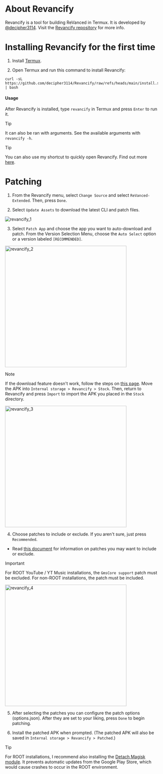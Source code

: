 About Revancify
==

Revancify is a tool for building ReVanced in Termux. It is developed by [@decipher3114](https://github.com/decipher3114). Visit the [Revancify repository](https://github.com/decipher3114/Revancify) for more info.


Installing Revancify for the first time
=

1. Install [Termux](https://github.com/termux/termux-app/releases/latest).

2. Open Termux and run this command to install Revancify:

```
curl -sL https://github.com/decipher3114/Revancify/raw/refs/heads/main/install.sh | bash
```


#### Usage
After Revancify is installed, type `revancify` in Termux and press `Enter` to run it.  

> [!TIP]   
> It can also be ran with arguments. See the available arguments with `revancify -h`.  

> [!TIP]
> You can also use my shortcut to quickly open Revancify. Find out more [here](https://github.com/inotia00/RevancifyShortcut?tab=readme-ov-file#shortcut-for-revancify).


Patching
==

1. From the Revancify menu, select `Change Source` and select `ReVanced-Extended`. Then, press `Done`.

2. Select `Update Assets` to download the latest CLI and patch files.

<img src="https://github.com/inotia00/revanced-documentation/blob/main/images/revancify_1.gif" alt="revancify_1"/>


3. Select `Patch App` and choose the app you want to auto-download and patch. From the Version Selection Menu, choose the `Auto Select` option or a version labeled `[RECOMMENDED]`.

<img src="https://github.com/inotia00/revanced-documentation/blob/main/images/revancify_2.png" alt="revancify_2" width="400"/>

> [!NOTE]
> If the download feature doesn't work, follow the steps on [this page](https://github.com/inotia00/revanced-documentation/blob/main/docs/supplying-an-apk.md). Move the APK into `Internal storage > Revancify > Stock`. Then, return to Revancify and press `Import` to import the APK you placed in the `Stock` directory.
>
> <img src="https://github.com/inotia00/revanced-documentation/blob/main/images/revancify_3.png" alt="revancify_3" width="400"/>

4. Choose patches to include or exclude. If you aren't sure, just press `Recommended`.

- Read [this document](https://github.com/inotia00/revanced-documentation/blob/main/docs/information-about-patches.md) for information on patches you may want to include or exclude.

> [!IMPORTANT]
> For ROOT YouTube / YT Music installations, the `GmsCore support` patch must be excluded. For non-ROOT installations, the patch must be included.
>
> <img src="https://github.com/inotia00/revanced-documentation/blob/main/images/revancify_4.png" alt="revancify_4" width="400"/>

5. After selecting the patches you can configure the patch options (options.json). After they are set to your liking, press `Done` to begin patching.

6. Install the patched APK when prompted. (The patched APK will also be saved in `Internal storage > Revancify > Patched`.)

> [!TIP]
> For ROOT installations, I recommend also installing the [Detach Magisk module](https://forum.xda-developers.com/t/module-detach3-detach-market-links.3447494/). It prevents automatic updates from the Google Play Store, which would cause crashes to occur in the ROOT environment.
